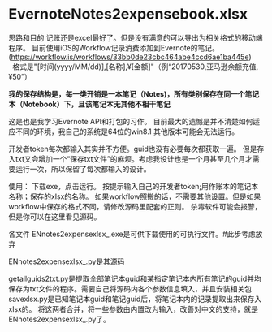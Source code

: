 # EvernoteNotes2expensebook.xlsx

思路和目的
记账还是excel最好了。但是没有满意的可以导出为相关格式的移动端程序。
目前使用iOS的Workflow记录消费添加到Evernote的笔记。(https://workflow.is/workflows/33bb0de23cbc464abe4ccd6ae1ba445e)
          格式是"[时间(yyyy/MM/dd)],[名称],¥[金额]"（例“20170530,亚马逊余额充值,¥50”）

**我的保存结构是，每一类开销是一本笔记（Notes)，所有类别保存在同一个笔记本（Notebook）下，且该笔记本无其他不相干笔记**

这是也是我学习Evernote API和打包的习作。
目前最大的遗憾是并不清楚如何适应不同的环境，我自己的系统是64位的win8.1 其他版本可能会无法运行。

开发者token每次都输入其实并不方便。guid也没有必要每次都获取一遍。
但是存入txt又会增加一个“保存txt文件”的麻烦。考虑我设计也是一个月甚至几个月才需要运行一次，所以保留了每次都输入的设计。

使用：
下载exe，点击运行。
按提示输入自己的开发者token;用作账本的笔记本名称；保存的xlsx的名称。
如果workflow照搬的话，不需要其他设置。但是如果workflow中保存的格式不同，请修改源码里配套的正则。
杀毒软件可能会报警，但是你可以在这里看见源码。

各文件
ENnotes2expensexlsx_.exe是可供下载使用的可执行文件。#此步考虑放弃

ENnotes2expensexlsx_.py是其源码

getallguids2txt.py是提取全部笔记本guid和某指定笔记本内所有笔记的guid并均保存为txt文件的程序。需要自己将源码内各个参数信息填入，并且安装相关包
savexlsx.py是已知笔记本guid和笔记guid后，将笔记本内的记录提取出来保存入xlsx的。
将这两者合并，将一些参数由内置改为输入，改善对中文的支持，就是ENnotes2expensexlsx_.py了。

